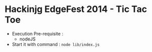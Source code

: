 Hackinjg EdgeFest 2014 - Tic Tac Toe
====================================

* Execution Pre-requisite : 
  * nodeJS
* Start it with command : ```node lib/index.js```
